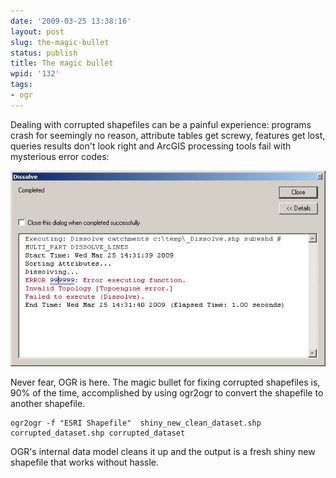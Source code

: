 ```yaml
---
date: '2009-03-25 13:38:16'
layout: post
slug: the-magic-bullet
status: publish
title: The magic bullet
wpid: '132'
tags:
- ogr
---
```


Dealing with corrupted shapefiles can be a painful experience: programs crash for seemingly no reason, attribute tables get screwy, features get lost, queries results don't look right and ArcGIS processing tools fail with mysterious error codes:

![Dissolve error](/assets/img/uploads/2009/03/dissolve_error.jpg)

Never fear, OGR is here. The magic bullet for fixing corrupted shapefiles is, 90% of the time, accomplished by using ogr2ogr to convert the shapefile to another shapefile. 



    ogr2ogr -f "ESRI Shapefile"  shiny_new_clean_dataset.shp corrupted_dataset.shp corrupted_dataset



OGR's internal data model cleans it up and the output is a fresh shiny new shapefile that works without hassle. 




